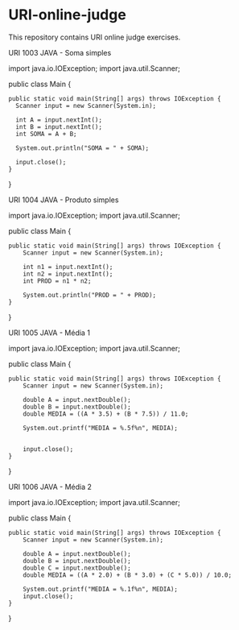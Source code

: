 # URI-online-judge
This repository contains URI online judge exercises.

URI 1003 JAVA - Soma simples

import java.io.IOException;
import java.util.Scanner;
 
public class Main {
 
    public static void main(String[] args) throws IOException {
      Scanner input = new Scanner(System.in);
      
      int A = input.nextInt();
      int B = input.nextInt();
      int SOMA = A + B;
      
      System.out.println("SOMA = " + SOMA);
      
      input.close();
    }
 
}

URI 1004 JAVA - Produto simples

import java.io.IOException;
import java.util.Scanner;
 
public class Main {
 
    public static void main(String[] args) throws IOException {
        Scanner input = new Scanner(System.in);
        
        int n1 = input.nextInt();
        int n2 = input.nextInt();
        int PROD = n1 * n2;
        
        System.out.println("PROD = " + PROD);
    }
 
}

URI 1005 JAVA - Média 1

import java.io.IOException;
import java.util.Scanner; 

public class Main {
 
    public static void main(String[] args) throws IOException {
        Scanner input = new Scanner(System.in);
        
        double A = input.nextDouble();
        double B = input.nextDouble();
        double MEDIA = ((A * 3.5) + (B * 7.5)) / 11.0;
        
        System.out.printf("MEDIA = %.5f%n", MEDIA);


        input.close();
    }
 
}

URI 1006 JAVA - Média 2

import java.io.IOException;
import java.util.Scanner;
 
public class Main {
 
    public static void main(String[] args) throws IOException {
        Scanner input = new Scanner(System.in);
    
        double A = input.nextDouble();
        double B = input.nextDouble();
        double C = input.nextDouble();
        double MEDIA = ((A * 2.0) + (B * 3.0) + (C * 5.0)) / 10.0;
    
        System.out.printf("MEDIA = %.1f%n", MEDIA);
        input.close();
    }
 
}
